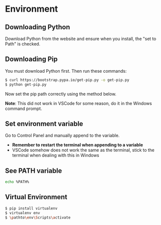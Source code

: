 # Environment

## Downloading Python
Download Python from the website and ensure when you install, the "set to Path" is checked.

## Downloading Pip
You must download Python first. Then run these commands:
```bash
$ curl https://bootstrap.pypa.io/get-pip.py -o get-pip.py
$ python get-pip.py
```
Now set the pip path correctly using the method below.

**Note**: This did not work in VSCode for some reason, do it in the Windows command prompt.

## Set environment variable
Go to Control Panel and manually append to the variable. 

- **Remember to restart the terminal when appending to a variable**
- VSCode somehow does not work the same as the terminal, stick to the terminal when dealing with this in Windows

## See PATH variable
```bash
echo %PATH%
```

## Virtual Environment
```bash
$ pip install virtualenv
$ virtualenv env
$ \pathto\env\Scripts\activate
```

